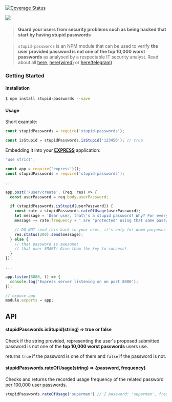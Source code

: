 [![Coverage Status](https://coveralls.io/repos/github/kn9ts/stupid-passwords/badge.svg?branch=feature%2Ftests)](https://coveralls.io/github/kn9ts/stupid-passwords?branch=feature%2Ftests)

![](http://res.cloudinary.com/dpmk2cnpi/image/upload/q_80/v1466166678/Screenshot_at_Jun_17_15-30-35_ufkfcq.png)

> #### Guard your users from security problems such as being hacked that start by having stupid passwords

> `stupid-passwords` is an NPM module that can be used to verify **the user provided password is
not one of the top 10,000 worst passwords** as analysed by a respectable IT security analyst. Read
about all [ here](https://xato.net/10-000-top-passwords-6d6380716fe0#.473dkcjfm),
[here(wired)](http://www.wired.com/2013/12/web-semantics-the-ten-thousand-worst-passwords/) or
[here(telegram)](http://www.telegraph.co.uk/technology/internet-security/10303159/Most-common-and-hackable-passwords-on-the-internet.html)

### Getting Started

#### Installation

```bash
$ npm install stupid-passwords --save
```

#### Usage

Short example:

```js
const stupidPasswords = require('stupid-passwords');

const isStupid = stupidPasswords.isStupid('123456'); // true
```

Embedding it into your [**EXPRESS**](http://expressjs.com/en/4x/api.html#app.post.method) application:

```js
'use strict';

const app = require('express')();
const stupidPasswords = require('stupid-passwords');

...

app.post('/user/create', (req, res) => {
  const userPassword = req.body.userPassword;

  if (stupidPasswords.isStupid(userPassword)) {
    const rate = stupidPasswords.rateOfUsage(userPassword);
    let message = 'Dear user, that\'s a stupid password! Why? For every 100,000 user accounts on the internet, ';
    message += rate.frequency + ' are "protected" using that same password. Hacker\'s paradise.';

    // DO NOT send this back to your user, it's only for demo purposes
    res.status(200).send(message);
  } else {
    // that password is awesome!
    // that user SMART! Give them the key to success!
  }
});

...

app.listen(8080, () => {
  console.log('Express server listening on on port 8080');
});

// expose app
module.exports = app;
```


## API

#### stupidPasswords.isStupid(string) => true or false

Check if the string provided, representing the user's proposed submitted password is not one of the
**top 10,000 worst passwords** users use.

returns `true` if the password is one of them and `false` if the password is not.

#### stupidPasswords.rateOfUsage(string) => {password, frequency}

Checks and returns the recorded usage frequency of the related password per 100,000 user passwords.

```js
stupidPasswords.rateOfUsage('superman') // { password: 'superman', frequency: 2523 }
```
